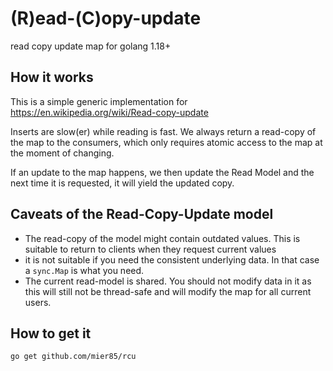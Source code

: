 # (R)ead-(C)opy-update
read copy update map for golang 1.18+

## How it works
This is a simple generic implementation for https://en.wikipedia.org/wiki/Read-copy-update

Inserts are slow(er) while reading is fast. We always return a read-copy of the map to the consumers, which only requires atomic access to the map at the moment of changing. 

If an update to the map happens, we then update the Read Model and the next time it is requested, it will yield the updated copy.

## Caveats of the Read-Copy-Update model
- The read-copy of the model might contain outdated values. This is suitable to return to clients when they request current values
- it is not suitable if you need the consistent underlying data. In that case a `sync.Map` is what you need.
- The current read-model is shared. You should not modify data in it as this will still not be thread-safe and will modify the map for all current users. 

## How to get it 

`go get github.com/mier85/rcu`



